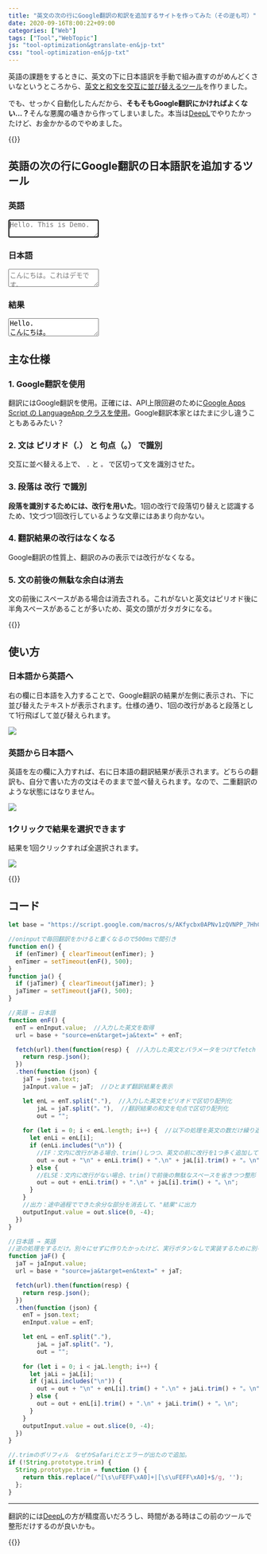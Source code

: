 ```yaml
---
title: "英文の次の行にGoogle翻訳の和訳を追加するサイトを作ってみた（その逆も可）"
date: 2020-09-16T8:00:22+09:00
categories: ["Web"]
tags: ["Tool","WebTopic"]
js: "tool-optimization&gtranslate-en&jp-txt"
css: "tool-optimization-en&jp-txt"
---
```


英語の課題をするときに、英文の下に日本語訳を手動で組み直すのがめんどくさいなというところから、[英文と和文を交互に並び替えるツール](https://2001y.me/blog/web/tool-optimization-enjp-txt/)を作りました。

でも、せっかく自動化したんだから、<b>そもそもGoogle翻訳にかければよくない...？</b>そんな悪魔の囁きから作ってしまいました。本当は[DeepL](https://www.deepl.com/translator)でやりたかったけど、お金かかるのでやめました。

{{<ad>}}

## 英語の次の行にGoogle翻訳の日本語訳を追加するツール

<div class=flex>
  <div>
    <h3>英語</h3>
		<textarea id=enInput oninput="en();" placeholder="Hello. This is Demo." autofocus></textarea>
  </div>
  <div>
    <h3>日本語</h3>
		<textarea id=jaInput oninput="ja();" placeholder="こんにちは。これはデモです。"></textarea>
  </div>
</div>


### 結果

<textarea id="outputInput" readonly>
Hello.
こんにちは。
This is Demo.
これはデモです。
</textarea>


## 主な仕様

### 1. Google翻訳を使用

翻訳にはGoogle翻訳を使用。正確には、API上限回避のために[Google Apps Script の LanguageApp クラスを使用](https://qiita.com/tanabee/items/c79c5c28ba0537112922)。Google翻訳本家とはたまに少し違うこともあるみたい？

### 2. 文は ピリオド（.） と 句点（。） で識別

交互に並べ替える上で、 `.` と `。` で区切って文を識別させた。

### 3. 段落は 改行 で識別

<b>段落を識別するためには、改行を用いた</b>。1回の改行で段落切り替えと認識するため、1文づつ1回改行しているような文章にはあまり向かない。

### 4. 翻訳結果の改行はなくなる

Google翻訳の性質上、翻訳のみの表示では改行がなくなる。

### 5. 文の前後の無駄な余白は消去

文の前後にスペースがある場合は消去される。これがないと英文はピリオド後に半角スペースがあることが多いため、英文の頭がガタガタになる。

{{<ad>}}

## 使い方

### 日本語から英語へ

右の欄に日本語を入力することで、Google翻訳の結果が左側に表示され、下に並び替えたテキストが表示されます。仕様の通り、1回の改行があると段落として1行飛ばして並び替えられます。

![](../../../images/tool-optimization&gtranslate-en&jp-txt-1.jpg)

### 英語から日本語へ

英語を左の欄に入力すれば、右に日本語の翻訳結果が表示されます。どちらの翻訳も、自分で書いた方の文はそのままで並べ替えられます。なので、二重翻訳のような状態にはなりません。

![](../../../images/tool-optimization&gtranslate-en&jp-txt-2.jpg)

### 1クリックで結果を選択できます

結果を1回クリックすれば全選択されます。

![](../../../images/tool-optimization&gtranslate-en&jp-txt-３.jpg)

{{<ad>}}

## コード

```js
let base = "https://script.google.com/macros/s/AKfycbx0APNv1zQVNPP_7HhCl5C_OPiDtCtCl0QhtLVZQmDLWfF-7Ln2/exec?", enTimer, jaTimer, enI, jaI, output;

//oninputで毎回翻訳をかけると重くなるので500msで間引き
function en() {
  if (enTimer) { clearTimeout(enTimer); }
  enTimer = setTimeout(enF(), 500);
}
function ja() {
  if (jaTimer) { clearTimeout(jaTimer); }
  jaTimer = setTimeout(jaF(), 500);
}

//英語 → 日本語
function enF() {
  enT = enInput.value;  //入力した英文を取得
  url = base + "source=en&target=ja&text=" + enT;

  fetch(url).then(function(resp) {  //入力した英文とパラメータをつけてfetch
    return resp.json();
  })
  .then(function (json) {
    jaT = json.text;
    jaInput.value = jaT;  //ひとまず翻訳結果を表示

    let enL = enT.split("."),  //入力した英文をピリオドで区切り配列化
        jaL = jaT.split("。"),  //翻訳結果の和文を句点で区切り配列化
        out = "";
    
    for (let i = 0; i < enL.length; i++) {  //以下の処理を英文の数だけ繰り返す
      let enLi = enL[i];
      if (enLi.includes("\n")) {
        //IF：文内に改行がある場合、trim()しつつ、英文の前に改行を1つ多く追加して段落を強調して整形
        out = out + "\n" + enLi.trim() + ".\n" + jaL[i].trim() + "。\n";
      } else { 
        //ELSE：文内に改行がない場合、trim()で前後の無駄なスペースを省きつつ整形
        out = out + enLi.trim() + ".\n" + jaL[i].trim() + "。\n";
      }
    }
    //出力：途中過程でできた余分な部分を消去して、"結果"に出力
    outputInput.value = out.slice(0, -4);
  })
}

//日本語 → 英語
//逆の処理をするだけ。別々にせずに作りたかったけど、実行ボタンなしで実装するために別々にした。（もっといい方法があるかも）
function jaF() {
  jaT = jaInput.value;
  url = base + "source=ja&target=en&text=" + jaT;

  fetch(url).then(function(resp) {
    return resp.json();
  })
  .then(function (json) {
    enT = json.text;
    enInput.value = enT;

    let enL = enT.split("."),
        jaL = jaT.split("。"),
        out = "";
    
    for (let i = 0; i < jaL.length; i++) {
      let jaLi = jaL[i];
      if (jaLi.includes("\n")) {
        out = out + "\n" + enL[i].trim() + ".\n" + jaLi.trim() + "。\n";
      } else {
        out = out + enL[i].trim() + ".\n" + jaLi.trim() + "。\n";
      }
    }
    outputInput.value = out.slice(0, -4);
  })
}

//.trimのポリフィル　なぜかSafariだとエラーが出たので追加。
if (!String.prototype.trim) {
  String.prototype.trim = function () {
    return this.replace(/^[\s\uFEFF\xA0]+|[\s\uFEFF\xA0]+$/g, '');
  };
}
```

***

翻訳的には[DeepL](https://www.deepl.com/translator)の方が精度高いだろうし、時間がある時はこの前のツールで整形だけするのが良いかも。

{{<blogcard url="https://2001y.me/blog/web/tool-optimization-enjp-txt/">}}